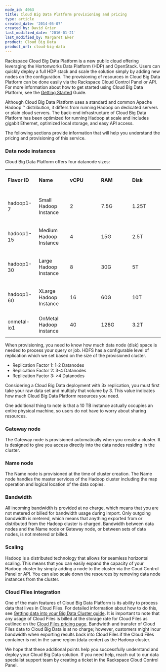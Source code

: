 ```yaml
---
node_id: 4063
title: Cloud Big Data Platform provisioning and pricing
type: article
created_date: '2014-05-07'
created_by: David Grier
last_modified_date: '2016-01-21'
last_modified_by: Margaret Eker
product: Cloud Big Data
product_url: cloud-big-data
---
```


Rackspace Cloud Big Data Platform is a new public cloud offering
leveraging the Hortonworks Data Platform (HDP) and OpenStack. Users can
quickly deploy a full HDP stack and scale the solution simply by adding
new nodes on the configuration. The provisioning of resources in Cloud
Big Data Platform can be done easily via the Rackspace Cloud Control
Panel or API. For more information about how to get started using Cloud
Big Data Platform, see the [Getting
Started](https://developer.rackspace.com/docs/cloud-big-data/v2/developer-guide/#getting-started)
Guide.

Although Cloud Big Data Platform uses a standard and common Apache
Hadoop &trade; distribution, it differs from running Hadoop on dedicated
servers or plain cloud servers. The back-end infrastructure of Cloud Big
Data Platform has been optimized for running Hadoop at scale and
includes gigabit Ethernet, optimized local storage, and easy API access.

The following sections provide information that will help you understand
the pricing and provisioning of this service.

### Data node instances

Cloud Big Data Platform offers four datanode sizes:

<table>
<colgroup>
<col width="20%" />
<col width="20%" />
<col width="20%" />
<col width="20%" />
<col width="20%" />
</colgroup>
<tbody>
<tr class="odd">
<td align="left"><h4 id="flavor-id"><strong>Flavor ID</strong></h4></td>
<td align="left"><h4 id="name"><strong>Name</strong></h4></td>
<td align="left"><h4 id="vcpu"><strong>vCPU</strong></h4></td>
<td align="left"><h4 id="ram"><strong>RAM</strong></h4></td>
<td align="left"><h4 id="disk"><strong>Disk</strong></h4></td>
</tr>
<tr class="even">
<td align="left"><p>hadoop1-7</p></td>
<td align="left"><p>Small Hadoop Instance</p></td>
<td align="left"><p>2</p></td>
<td align="left"><p>7.5G</p></td>
<td align="left"><p>1.25T</p></td>
</tr>
<tr class="odd">
<td align="left"><p>hadoop1-15</p></td>
<td align="left"><p>Medium Hadoop Instance</p></td>
<td align="left"><p>4</p></td>
<td align="left"><p>15G</p></td>
<td align="left"><p>2.5T</p></td>
</tr>
<tr class="even">
<td align="left"><p>hadoop1-30</p></td>
<td align="left"><p>Large Hadoop Instance</p></td>
<td align="left"><p>8</p></td>
<td align="left"><p>30G</p></td>
<td align="left"><p>5T</p></td>
</tr>
<tr class="odd">
<td align="left"><p>hadoop1-60</p></td>
<td align="left"><p>XLarge Hadoop Instance</p></td>
<td align="left"><p>16</p></td>
<td align="left"><p>60G</p></td>
<td align="left"><p>10T</p></td>
</tr>
<tr class="even">
<td align="left"><p>onmetal-io1</p></td>
<td align="left">OnMetal Hadoop instance</td>
<td align="left">40</td>
<td align="left">128G</td>
<td align="left">3.2T</td>
</tr>
</tbody>
</table>

When provisioning, you need to know how much data node (disk) space is
needed to process your query or job. HDFS has a configurable level of
replication which we set based on the size of the provisioned cluster.

-   <span>Replication Factor 1: 1-2 Datanodes</span>
-   <span>Replication Factor 2: 3-4 Datanodes</span>
-   <span>Replication Factor 3: &gt;4 Datanodes</span>

Considering a Cloud Big Data deployment with 3x replication, you must
first take your raw data set and multiply that volume by 3. This value
indicates how much Cloud Big Data Platform resources you need.

One additional thing to note is that a 10 TB instance actually occupies
an entire physical machine, so users do not have to worry about sharing
resources.

### Gateway node

The Gateway node is provisioned automatically when you create a cluster.
It is designed to give you access directly into the data nodes residing
in the cluster.

### Name node

The Name node is provisioned at the time of cluster creation. The Name
node handles the master services of the Hadoop cluster including the map
operation and logical location of the data copies.

### Bandwidth

All incoming bandwidth is provided at no charge, which means that you
are not metered or billed for bandwidth usage during import. Only
outgoing bandwidth is metered, which means that anything exported from
or distributed from the Hadoop cluster is charged. Bandwidth between
data nodes and the Name node or Gateway node, or between sets of data
nodes, is not metered or billed.

### Scaling

Hadoop is a distributed technology that allows for seamless horizontal
scaling. This means that you can easily expand the capacity of your
Hadoop cluster by simply adding a node to the cluster via the Coud
Control Panel or API. You can also scale down the resources by removing
data node instances from the cluster.

### Cloud Files integration

One of the main features of Cloud Big Data Platform is its ability to
process data that lives in Cloud Files. For detailed information about
how to do this, see [Getting data into your Big Data Cluster
guide](/how-to/getting-data-into-your-big-data-cluster).
It is important to note that any usage of Cloud Files is billed at the
storage rate for Cloud Files as outlined on the [Cloud Files pricing
page](http://www.rackspace.com/cloud/files/pricing/). Bandwidth and
transfer of Cloud Files data to Cloud Big Data is at no charge; however,
customers might incur bandwidth when exporting results back into Cloud
Files if the Cloud Files container is not in the same region (data
center) as the Hadoop cluster.

We hope that these additional points help you successfully understand
and deploy your Cloud Big Data solution. If you need help, reach out to
our data specialist support team by creating a ticket in the Rackspace
Cloud Control Panel.
